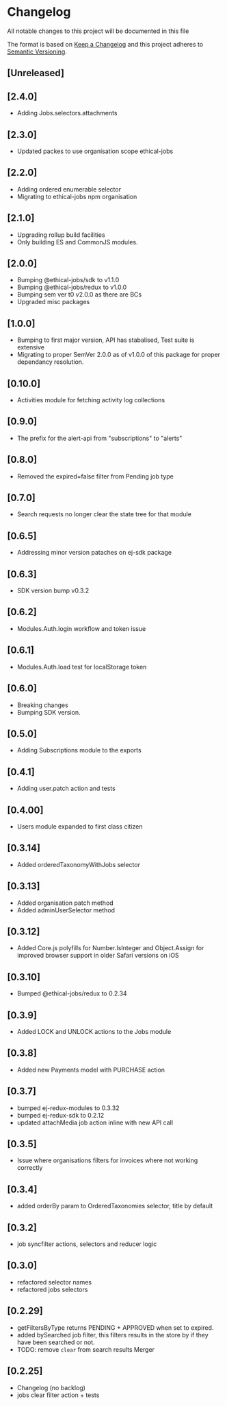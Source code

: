 # Changelog

All notable changes to this project will be documented in this file

The format is based on [Keep a Changelog](http://keepachangelog.com/en/1.0.0/)
and this project adheres to [Semantic Versioning](http://semver.org/spec/v1.0.0.html).

## [Unreleased]

## [2.4.0]

- Adding Jobs.selectors.attachments

## [2.3.0]

- Updated packes to use organisation scope ethical-jobs

## [2.2.0]

- Adding ordered enumerable selector
- Migrating to ethical-jobs npm organisation

## [2.1.0]

- Upgrading rollup build facilities
- Only building ES and CommonJS modules.

## [2.0.0]

- Bumping @ethical-jobs/sdk to v1.1.0
- Bumping @ethical-jobs/redux to v1.0.0
- Bumping sem ver t0 v2.0.0 as there are BCs
- Upgraded misc packages

## [1.0.0]

- Bumping to first major version, API has stabalised, Test suite is extensive
- Migrating to proper SemVer 2.0.0 as of v1.0.0 of this package for proper dependancy resolution.

## [0.10.0]

- Activities module for fetching activity log collections

## [0.9.0]

- The prefix for the alert-api from "subscriptions" to "alerts"

## [0.8.0]

- Removed the expired=false filter from Pending job type

## [0.7.0]

- Search requests no longer clear the state tree for that module

## [0.6.5]

- Addressing minor version pataches on ej-sdk package

## [0.6.3]

- SDK version bump v0.3.2

## [0.6.2]

- Modules.Auth.login workflow and token issue

## [0.6.1]

- Modules.Auth.load test for localStorage token

## [0.6.0]

- Breaking changes
- Bumping SDK version.

## [0.5.0]

- Adding Subscriptions module to the exports

## [0.4.1]

- Adding user.patch action and tests

## [0.4.00]

- Users module expanded to first class citizen

## [0.3.14]

- Added orderedTaxonomyWithJobs selector

## [0.3.13]

- Added organisation patch method
- Added adminUserSelector method

## [0.3.12]

- Added Core.js polyfills for Number.IsInteger and Object.Assign for improved browser support in older Safari versions on iOS

## [0.3.10]

- Bumped @ethical-jobs/redux to 0.2.34

## [0.3.9]

- Added LOCK and UNLOCK actions to the Jobs module

## [0.3.8]

- Added new Payments model with PURCHASE action

## [0.3.7]

- bumped ej-redux-modules to 0.3.32
- bumped ej-redux-sdk to 0.2.12
- updated attachMedia job action inline with new API call

## [0.3.5]

- Issue where organisations filters for invoices where not working correctly

## [0.3.4]

- added orderBy param to OrderedTaxonomies selector, title by default

## [0.3.2]

- job syncfilter actions, selectors and reducer logic

## [0.3.0]

- refactored selector names
- refactored jobs selectors

## [0.2.29]

- getFiltersByType returns PENDING + APPROVED when set to expired.
- added bySearched job filter, this filters results in the store by if they have been searched or not.
- TODO: remove `clear` from search results Merger

## [0.2.25]

- Changelog (no backlog)
- jobs clear filter action + tests
